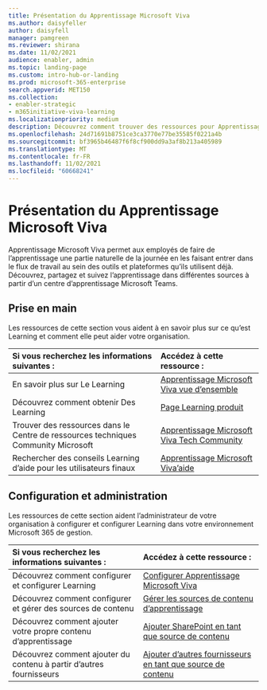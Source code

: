 ```yaml
---
title: Présentation du Apprentissage Microsoft Viva
ms.author: daisyfeller
author: daisyfell
manager: pamgreen
ms.reviewer: shirana
ms.date: 11/02/2021
audience: enabler, admin
ms.topic: landing-page
ms.custom: intro-hub-or-landing
ms.prod: microsoft-365-enterprise
search.appverid: MET150
ms.collection:
- enabler-strategic
- m365initiative-viva-learning
ms.localizationpriority: medium
description: Découvrez comment trouver des ressources pour Apprentissage Microsoft Viva.
ms.openlocfilehash: 24d71691b8751ce3ca3770e77be35585f0221a4b
ms.sourcegitcommit: bf3965b46487f6f8cf900dd9a3af8b213a405989
ms.translationtype: MT
ms.contentlocale: fr-FR
ms.lasthandoff: 11/02/2021
ms.locfileid: "60668241"
---
```

# <a name="introduction-to-microsoft-viva-learning"></a>Présentation du Apprentissage Microsoft Viva

Apprentissage Microsoft Viva permet aux employés de faire de l’apprentissage une partie naturelle de la journée en les faisant entrer dans le flux de travail au sein des outils et plateformes qu’ils utilisent déjà. Découvrez, partagez et suivez l’apprentissage dans différentes sources à partir d’un centre d’apprentissage Microsoft Teams.

## <a name="get-started"></a>Prise en main

Les ressources de cette section vous aident à en savoir plus sur ce qu’est Learning et comment elle peut aider votre organisation.

| Si vous recherchez les informations suivantes : | Accédez à cette ressource : |
|:-----|:-----|
|En savoir plus sur Le Learning |[Apprentissage Microsoft Viva vue d’ensemble](overview-viva-learning.md)|
|Découvrez comment obtenir Des Learning|[Page Learning produit](https://www.microsoft.com/en-us/microsoft-viva/learning?activetab=pivot:overviewtab&rtc=1)|
|Trouver des ressources dans le Centre de ressources techniques Community Microsoft|[Apprentissage Microsoft Viva Tech Community](https://techcommunity.microsoft.com/t5/viva-learning/bd-p/VivaLearning/)|
|Rechercher des conseils Learning d’aide pour les utilisateurs finaux|[Apprentissage Microsoft Viva’aide](https://support.microsoft.com/office/01bfed12-c327-41e0-a68f-7fa527dcc98a)|

## <a name="setup-and-administration"></a>Configuration et administration

Les ressources de cette section aident l’administrateur de votre organisation à configurer et configurer Learning dans votre environnement Microsoft 365 de gestion.

| Si vous recherchez les informations suivantes : | Accédez à cette ressource : |
|:-----|:-----|
|Découvrez comment configurer et configurer Learning|[Configurer Apprentissage Microsoft Viva](set-up-viva-learning.md)|
|Découvrez comment configurer et gérer des sources de contenu|[Gérer les sources de contenu d’apprentissage](content-sources-365-admin-center.md)|
|Découvrez comment ajouter votre propre contenu d’apprentissage|[Ajouter SharePoint en tant que source de contenu](configure-sharepoint-content-source.md)|
|Découvrez comment ajouter du contenu à partir d’autres fournisseurs|[Ajouter d’autres fournisseurs en tant que source de contenu](content-sources-365-admin-center.md)|